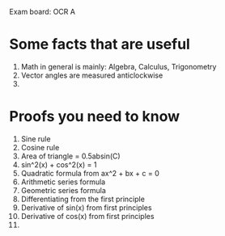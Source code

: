 Exam board: OCR A

# Some facts that are useful

1. Math in general is mainly: Algebra, Calculus, Trigonometry
2. Vector angles are measured anticlockwise
3. 

# Proofs you need to know

1. Sine rule
2. Cosine rule
3. Area of triangle = 0.5absin(C)
4. sin^2(x) + cos^2(x) = 1
5. Quadratic formula from ax^2 + bx + c = 0
6. Arithmetic series formula
7. Geometric series formula
8. Differentiating from the first principle
9. Derivative of sin(x) from first principles
10. Derivative of cos(x) from first principles
11. 
